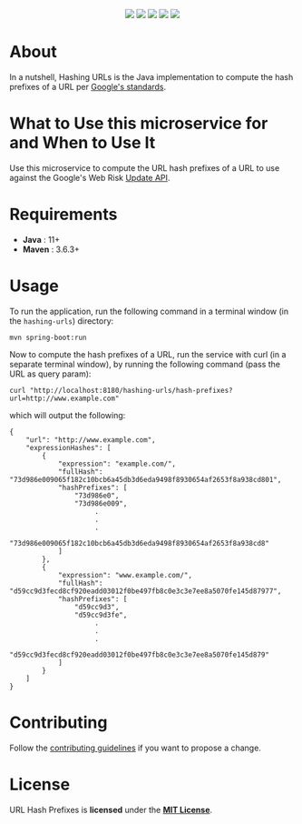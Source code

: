 <p align="center">
    <a href="https://travis-ci.org/mackatozis/hashing-urls">
    <img src="https://travis-ci.org/mackatozis/hashing-urls.svg?branch=master" /></a>
    <a href="https://adoptopenjdk.net/">
    <img src="https://img.shields.io/badge/java-11-orange" /></a>
    <a href="https://start.spring.io/">
    <img src="https://img.shields.io/badge/springboot-2.2.6-brightgreen" /></a>
    <a href="https://maven.apache.org/download.cgi">
    <img src="https://img.shields.io/badge/maven-3.6.3-blue" /></a>
    <a href="https://github.com/mackatozis/hashing-urls/blob/master/LICENSE">
    <img src="https://img.shields.io/badge/license-MIT-green" /></a>
</p>

# About

In a nutshell, Hashing URLs is the Java implementation to compute the hash prefixes of a URL per [Google's standards].

# What to Use this microservice for and When to Use It

Use this microservice to compute the URL hash prefixes of a URL to use against the Google's Web Risk [Update API].

# Requirements

* **Java** : 11+ 
* **Maven** : 3.6.3+

# Usage

To run the application, run the following command in a terminal window (in the `hashing-urls`) directory:

    mvn spring-boot:run

Now to compute the hash prefixes of a URL, run the service with curl (in a separate terminal window), by running the following command (pass the URL as query param):

    curl "http://localhost:8180/hashing-urls/hash-prefixes?url=http://www.example.com"

which will output the following:

```
{
    "url": "http://www.example.com",
    "expressionHashes": [
        {
            "expression": "example.com/",
            "fullHash": "73d986e009065f182c10bcb6a45db3d6eda9498f8930654af2653f8a938cd801",
            "hashPrefixes": [
                "73d986e0",
                "73d986e009",
                     .
                     .
                     .
                "73d986e009065f182c10bcb6a45db3d6eda9498f8930654af2653f8a938cd8"
            ]
        },
        {
            "expression": "www.example.com/",
            "fullHash": "d59cc9d3fecd8cf920eadd03012f0be497fb8c0e3c3e7ee8a5070fe145d87977",
            "hashPrefixes": [
                "d59cc9d3",
                "d59cc9d3fe",
                     .
                     .
                     .
                "d59cc9d3fecd8cf920eadd03012f0be497fb8c0e3c3e7ee8a5070fe145d879"
            ]
        }
    ]
}
```

# Contributing
Follow the [contributing guidelines](CONTRIBUTING.md) if you want to propose a change.

# License
URL Hash Prefixes is **licensed** under the **[MIT License]**.

[Google's standards]: https://cloud.google.com/web-risk/docs/urls-hashing
[Update API]: https://cloud.google.com/web-risk/docs/update-api
[MIT License]: https://github.com/mackatozis/hashing-urls/blob/master/LICENSE
